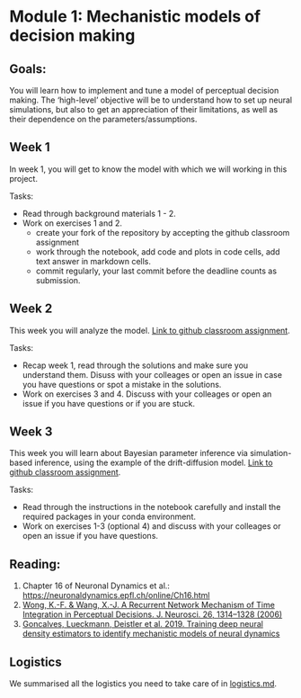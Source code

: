 # Module 1: Mechanistic models of decision making

## Goals: 
You will learn how to implement and tune a model of perceptual decision making.
The ‘high-level’ objective will be to understand how to set up neural simulations, but also to get an appreciation of their limitations, as well as their dependence on the parameters/assumptions.

## Week 1 
In week 1, you will get to know the model with which we will working in this project.

Tasks: 
- Read through background materials 1 - 2.
- Work on exercises 1 and 2. 
  - create your fork of the repository by accepting the github classroom assignment
  - work through the notebook, add code and plots in code cells, add text answer in markdown cells. 
  - commit regularly, your last commit before the deadline counts as submission.
  
## Week 2
This week you will analyze the model. [Link to github classroom assignment](https://classroom.github.com/g/ElrkUTfR).

Tasks: 
  - Recap week 1, read through the solutions and make sure you understand them. Disuss with your colleages or open an issue in case you have questions or spot a mistake in the solutions. 
  - Work on exercises 3 and 4. Discuss with your colleages or open an issue if you have questions or if you are stuck.

## Week 3
This week you will learn about Bayesian parameter inference via simulation-based inference, using the example of the drift-diffusion model. [Link to github classroom assignment](https://classroom.github.com/g/ElrkUTfR).

Tasks: 
  - Read through the instructions in the notebook carefully and install the required packages in your conda environment. 
  - Work on exercises 1-3 (optional 4) and discuss with your colleages or open an issue if you have questions.

## Reading:
1) Chapter 16 of Neuronal Dynamics et al.: https://neuronaldynamics.epfl.ch/online/Ch16.html
2) [Wong, K.-F. & Wang, X.-J. A Recurrent Network Mechanism of Time Integration in Perceptual Decisions. J. Neurosci. 26, 1314–1328 (2006)](https://www.jneurosci.org/content/26/4/1314)
3) [Goncalves, Lueckmann, Deistler et al. 2019. Training deep neural density estimators to identify mechanistic models of neural dynamics](https://www.biorxiv.org/content/10.1101/838383v3)

## Logistics 
We summarised all the logistics you need to take care of in [logistics.md](./logistics.md). 

